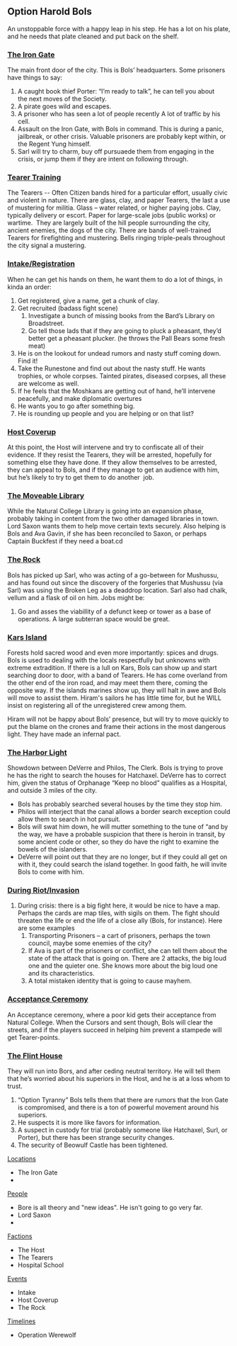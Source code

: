 ## Option Harold Bols

An unstoppable force with a happy leap in his step. He has a lot on his plate, and he needs that plate cleaned and put back on the shelf.

### [The Iron Gate](/l/the_iron_gate.md)

The main front door of the city. This is Bols’ headquarters. Some prisoners have things to say:

1.  A caught book thief Porter: “I’m ready to talk”, he can tell you about the next moves of the Society.
2.  A pirate goes wild and escapes.
3.  A prisoner who has seen a lot of people recently A lot of traffic by his cell.
4.  Assault on the Iron Gate, with Bols in command. This is during a panic, jailbreak, or other crisis. Valuable prisoners are probably kept within, or the Regent Yung himself.
5.  Sarl will try to charm, buy off pursuaede them from engaging in the crisis, or jump them if they are intent on following through.

### [Tearer Training](/f/the_tearers.md)

The Tearers -- Often Citizen bands hired for a particular effort, usually civic and violent in nature. There are glass, clay, and paper Tearers, the last a use of mustering for militia. Glass – water related, or higher paying jobs. Clay, typically delivery or escort. Paper for large-scale jobs (public works) or wartime.  They are largely built of the hill people surrounding the city, ancient enemies, the dogs of the city. There are bands of well-trained Tearers for firefighting and mustering. Bells ringing triple-peals throughout the city signal a mustering.

### [Intake/Registration](/s/intake.md)

When he can get his hands on them, he want them to do a lot of things, in kinda an order:

1.  Get registered, give a name, get a chunk of clay.
2.  Get recruited (badass fight scene)
    1.  Investigate a bunch of missing books from the Bard’s Library on Broadstreet. 
    2.  Go tell those lads that if they are going to pluck a pheasant, they’d better get a pheasant plucker. (he throws the Pall Bears some fresh meat)
3.  He is on the lookout for undead rumors and nasty stuff coming down. Find it!
4.  Take the Runestone and find out about the nasty stuff. He wants trophies, or whole corpses. Tainted pirates, diseased corpses, all these are welcome as well.
5.  If he feels that the Moshkans are getting out of hand, he’ll intervene peacefully, and make diplomatic overtures
6.  He wants you to go after something big.
7.  He is rounding up people and you are helping or on that list?

### [Host Coverup](/f/the_host.md)

At this point, the Host will intervene and try to confiscate all of their evidence. If they resist the Tearers, they will be arrested, hopefully for something else they have done. If they allow themselves to be arrested, they can appeal to Bols, and if they manage to get an audience with him, but he’s likely to try to get them to do another  job.

### [The Moveable Library](/s/university_library#moving.md)

While the Natural College Library is going into an expansion phase, probably taking in content from the two other damaged libraries in town. Lord Saxon wants them to help move certain texts securely. Also helping is Bols and Ava Gavin, if she has been reconciled to Saxon, or perhaps Captain Buckfest if they need a boat.cd

### [The Rock](/l/the_rock.md)

Bols has picked up Sarl, who was acting of a go-between for Mushussu, and has found out since the discovery of the forgeries that Mushussu (via Sarl) was using the Broken Leg as a deaddrop location. Sarl also had chalk, vellum and a flask of oil on him. Jobs might be:

1.  Go and asses the viabillity of a defunct keep or tower as a base of operations. A large subterran space would be great.

### [Kars Island](/l/kars_island.md)

Forests hold sacred wood and even more importantly: spices and drugs. Bols is used to dealing with the locals respectfully but unknowns with extreme extradition. If there is a lull on Kars, Bols can show up and start searching door to door, with a band of Tearers. He has come overland from the other end of the iron road, and may meet them there, coming the opposite way. If the islands marines show up, they will halt in awe and Bols will move to assist them. Hiram's sailors he has little time for, but he WILL insist on registering all of the unregistered crew among them.

Hiram will not be happy about Bols’ presence, but will try to move quickly to put the blame on the crones and frame their actions in the most dangerous light. They have made an infernal pact.

### [The Harbor Light](/l/the_harbor_light.md)

Showdown between DeVerre and Philos, The Clerk. Bols is trying to prove he has the right to search the houses for Hatchaxel. DeVerre has to correct him, given the status of Orphanage “Keep no blood” qualifies as a Hospital, and outside 3 miles of the city.

*   Bols has probably searched several houses by the time they stop him.
*   Philos will interject that the canal allows a border search exception could allow them to search in hot pursuit.
*   Bols will swat him down, he will mutter something to the tune of “and by the way, we have a probable suspicion that there is heroin in transit, by some ancient code or other, so they do have the right to examine the bowels of the islanders.
*   DeVerre will point out that they are no longer, but if they could all get on with it, they could search the island together. In good faith, he will invite Bols to come with him.

### [During Riot/Invasion](/r/riot.md)

1.  During crisis: there is a big fight here, it would be nice to have a map. Perhaps the cards are map tiles, with sigils on them. The fight should threaten the life or end the life of a close ally (Bols, for instance). Here are some examples
    1.  Transporting Prisoners – a cart of prisoners, perhaps the town council, maybe some enemies of the city?
    2.  If Ava is part of the prisoners or conflict, she can tell them about the state of the attack that is going on. There are 2 attacks, the big loud one and the quieter one. She knows more about the big loud one and its characteristics.
    3.  A total mistaken identity that is going to cause mayhem.

### [Acceptance Ceremony](/p/askhahale.md)

An Acceptance ceremony, where a poor kid gets their acceptance from Natural College. When the Cursors and sent though, Bols will clear the streets, and if the players succeed in helping him prevent a stampede will get Tearer-points.

### [The Flint House](/l/flint_house.md)

They will run into Bors, and after ceding neutral territory. He will tell them that he’s worried about his superiors in the Host, and he is at a loss whom to trust.

1.  “Option Tyranny” Bols tells them that there are rumors that the Iron Gate is compromised, and there is a ton of powerful movement around his superiors. 
2.  He suspects it is more like favors for information.
3.  A suspect in custody for trial (probably someone like Hatchaxel, Surl, or Porter), but there has been strange security changes.
4.  The security of Beowulf Castle has been tightened.

[Locations](#locations)
 * The Iron Gate
 * 

[People](#people)
 * Bore is all theory and "new ideas". He isn't going to go very far.
 * Lord Saxon
 * 

[Factions](#factions)
 * The Host
 * The Tearers
 * Hospital School

[Events](#events)
 * Intake
 * Host Coverup
 * The Rock

 [Timelines](#timelines)
  * Operation Werewolf